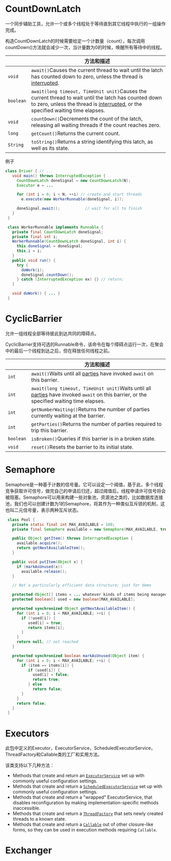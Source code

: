 # CountDownLatch

一个同步辅助工具，允许一个或多个线程处于等待直到其它线程中执行的一组操作完成。

构造CountDownLatch的时候需要给定一个计数量（count），每次调用countDown()方法就会减少一次，当计量数为0的时候，唤醒所有等待中的线程。

|           | 方法和描述                                                   |
| --------- | ------------------------------------------------------------ |
| `void`    | `await()`Causes the current thread to wait until the latch has counted down to zero, unless the thread is [interrupted](https://docs.oracle.com/javase/8/docs/api/java/lang/Thread.html#interrupt--). |
| `boolean` | `await(long timeout, TimeUnit unit)`Causes the current thread to wait until the latch has counted down to zero, unless the thread is [interrupted](https://docs.oracle.com/javase/8/docs/api/java/lang/Thread.html#interrupt--), or the specified waiting time elapses. |
| `void`    | `countDown()`Decrements the count of the latch, releasing all waiting threads if the count reaches zero. |
| `long`    | `getCount()`Returns the current count.                       |
| `String`  | `toString()`Returns a string identifying this latch, as well as its state. |

例子

```java
class Driver { // ...
   void main() throws InterruptedException {
     CountDownLatch doneSignal = new CountDownLatch(N);
     Executor e = ...

     for (int i = 0; i < N; ++i) // create and start threads
       e.execute(new WorkerRunnable(doneSignal, i));

     doneSignal.await();           // wait for all to finish
   }
 }

 class WorkerRunnable implements Runnable {
   private final CountDownLatch doneSignal;
   private final int i;
   WorkerRunnable(CountDownLatch doneSignal, int i) {
     this.doneSignal = doneSignal;
     this.i = i;
   }
   public void run() {
     try {
       doWork(i);
       doneSignal.countDown();
     } catch (InterruptedException ex) {} // return;
   }

   void doWork() { ... }
 }
```

# CyclicBarrier

允许一组线程全部等待彼此到达共同的障碍点。

CyclicBarrier支持可选的Runnable命令，该命令在每个障碍点运行一次，在聚会中的最后一个线程到达之后，但在释放任何线程之前。

|           | 方法和描述                                                   |
| --------- | ------------------------------------------------------------ |
| `int`     | `await()`Waits until all [parties](https://docs.oracle.com/javase/8/docs/api/java/util/concurrent/CyclicBarrier.html#getParties--) have invoked `await` on this barrier. |
| `int`     | `await(long timeout, TimeUnit unit)`Waits until all [parties](https://docs.oracle.com/javase/8/docs/api/java/util/concurrent/CyclicBarrier.html#getParties--) have invoked `await` on this barrier, or the specified waiting time elapses. |
| `int`     | `getNumberWaiting()`Returns the number of parties currently waiting at the barrier. |
| `int`     | `getParties()`Returns the number of parties required to trip this barrier. |
| `boolean` | `isBroken()`Queries if this barrier is in a broken state.    |
| `void`    | `reset()`Resets the barrier to its initial state.            |

# Semaphore

Semaphore是一种基于计数的信号量。它可以设定一个阈值，基于此，多个线程竞争获取许可信号，做完自己的申请后归还，超过阈值后，线程申请许可信号将会被阻塞。Semaphore可以用来构建一些对象池，资源池之类的，比如数据库连接池，我们也可以创建计数为1的Semaphore，将其作为一种类似互斥锁的机制，这也叫二元信号量，表示两种互斥状态。

```java
 class Pool {
   private static final int MAX_AVAILABLE = 100;
   private final Semaphore available = new Semaphore(MAX_AVAILABLE, true);

   public Object getItem() throws InterruptedException {
     available.acquire();
     return getNextAvailableItem();
   }

   public void putItem(Object x) {
     if (markAsUnused(x))
       available.release();
   }

   // Not a particularly efficient data structure; just for demo

   protected Object[] items = ... whatever kinds of items being managed
   protected boolean[] used = new boolean[MAX_AVAILABLE];

   protected synchronized Object getNextAvailableItem() {
     for (int i = 0; i < MAX_AVAILABLE; ++i) {
       if (!used[i]) {
          used[i] = true;
          return items[i];
       }
     }
     return null; // not reached
   }

   protected synchronized boolean markAsUnused(Object item) {
     for (int i = 0; i < MAX_AVAILABLE; ++i) {
       if (item == items[i]) {
          if (used[i]) {
            used[i] = false;
            return true;
          } else
            return false;
       }
     }
     return false;
   }
 }
```

# Executors

此包中定义的Executor，ExecutorService，ScheduledExecutorService，ThreadFactory和Callable类的工厂和实用方法。

该类支持以下几种方法：

-   Methods that create and return an [`ExecutorService`](https://docs.oracle.com/javase/8/docs/api/java/util/concurrent/ExecutorService.html) set up with commonly useful configuration settings.
-   Methods that create and return a [`ScheduledExecutorService`](https://docs.oracle.com/javase/8/docs/api/java/util/concurrent/ScheduledExecutorService.html) set up with commonly useful configuration settings.
-   Methods that create and return a "wrapped" ExecutorService, that disables reconfiguration by making implementation-specific methods inaccessible.
-   Methods that create and return a [`ThreadFactory`](https://docs.oracle.com/javase/8/docs/api/java/util/concurrent/ThreadFactory.html) that sets newly created threads to a known state.
-   Methods that create and return a [`Callable`](https://docs.oracle.com/javase/8/docs/api/java/util/concurrent/Callable.html) out of other closure-like forms, so they can be used in execution methods requiring `Callable`.

# Exchanger

